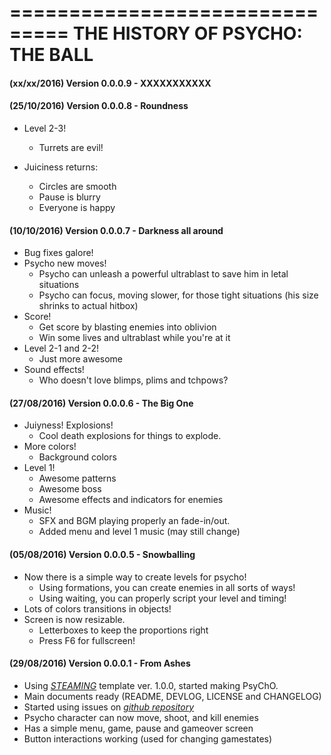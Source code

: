 ===============================
THE HISTORY OF PSYCHO: THE BALL
===============================

#### (xx/xx/2016) Version 0.0.0.9  -  XXXXXXXXXXX

#### (25/10/2016) Version 0.0.0.8  -  Roundness

- Level 2-3!
    - Turrets are evil!

- Juiciness returns:
    - Circles are smooth
    - Pause is blurry
    - Everyone is happy

#### (10/10/2016) Version 0.0.0.7    -  Darkness all around

- Bug fixes galore!
- Psycho new moves!
    - Psycho can unleash a powerful ultrablast to save him in letal situations
    - Psycho can focus, moving slower, for those tight situations (his size shrinks to actual hitbox)
- Score!
    - Get score by blasting enemies into oblivion
    - Win some lives and ultrablast while you're at it
- Level 2-1 and 2-2!
    - Just more awesome
- Sound effects!
    - Who doesn't love blimps, plims and tchpows?

#### (27/08/2016) Version 0.0.0.6    -  The Big One
- Juiyness! Explosions!
    - Cool death explosions for things to explode.
- More colors!
    - Background colors
- Level 1!
    - Awesome patterns
    - Awesome boss
    - Awesome effects and indicators for enemies
- Music!
    - SFX and BGM playing properly an fade-in/out.
    - Added menu and level 1 music (may still change)
#### (05/08/2016) Version 0.0.0.5    -  Snowballing

- Now there is a simple way to create levels for psycho!
    - Using formations, you can create enemies in all sorts of ways!
    - Using waiting, you can properly script your level and timing!
- Lots of colors transitions in objects!
- Screen is now resizable.
    - Letterboxes to keep the proportions right
    - Press F6 for fullscreen!

#### (29/08/2016) Version 0.0.0.1    -  From Ashes

- Using [*STEAMING*](https://github.com/uspgamedev/STEAMING) template ver. 1.0.0, started making PsyChO.
- Main documents ready (README, DEVLOG, LICENSE and CHANGELOG)
- Started using issues on [*github repository*](https://github.com/uspgamedev/Project-Telos)
- Psycho character can now move, shoot, and kill enemies
- Has a simple menu, game, pause and gameover screen
- Button interactions working (used for changing gamestates)
